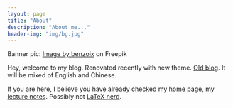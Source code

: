 ```yaml
---
layout: page
title: "About"
description: "About me..."
header-img: "img/bg.jpg"
---
```


Banner pic: <a href="https://www.freepik.com/free-photo/old-black-background-grunge-texture-dark-wallpaper-blackboard-chalkboard-room-wall_11712558.htm#query=dark%20banner&position=10&from_view=search">Image by benzoix</a> on Freepik

Hey, welcome to my blog. Renovated recently with new theme. [Old blog](https://sibelius-old.github.io). It will be mixed of English and Chinese.

If you are here, I believe you have already checked my [home page](https://sibp.ro), my [lecture notes](https://n.sibp.ro). Possibly not [LaTeX nerd](https://latex.sibeliusp.com).